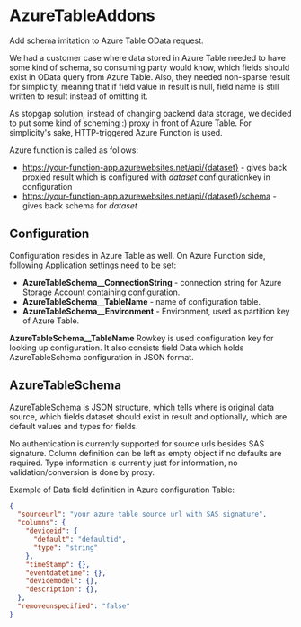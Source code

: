 # AzureTableAddons
Add schema imitation to Azure Table OData request.

We had a customer case where data stored in Azure Table needed to have some kind of schema, 
so consuming party would know, which fields should exist in OData query from Azure Table. Also, they needed 
non-sparse result for simplicity, meaning that if field value in result is null, field name is still 
written to result instead of omitting it.

As stopgap solution, instead of changing backend data storage, we decided to put some kind of scheming :) proxy
in front of Azure Table. For simplicity's sake, HTTP-triggered Azure Function is used.

Azure function is called as follows:

* https://your-function-app.azurewebsites.net/api/{dataset} - gives back proxied result which is configured with *dataset* configurationkey in configuration
* https://your-function-app.azurewebsites.net/api/{dataset}/schema - gives back schema for *dataset*


## Configuration

Configuration resides in Azure Table as well. On Azure Function side, following Application settings need to be set:

* **AzureTableSchema__ConnectionString** - connection string for Azure Storage Account containing configuration.
* **AzureTableSchema__TableName** - name of configuration table.
* **AzureTableSchema__Environment** - Environment, used as partition key of Azure Table.

**AzureTableSchema__TableName** Rowkey is used configuration key for looking up configuration. It also consists field Data which holds 
AzureTableSchema configuration in JSON format.

## AzureTableSchema

AzureTableSchema is JSON structure, which tells where is original data source, which fields dataset should exist in result and optionally,
which are default values and types for fields.

No authentication is currently supported for source urls besides SAS signature. Column definition can be left as empty object if no defaults are required. 
Type information is currently just for information, no validation/conversion is done by proxy.

Example of Data field definition in Azure configuration Table:
```json
{
  "sourceurl": "your azure table source url with SAS signature", 
  "columns": {
    "deviceid": { 
      "default": "defaultid", 
      "type": "string" 
    },
    "timeStamp": {},
    "eventdatetime": {},
    "devicemodel": {},
    "description": {},
  },
  "removeunspecified": "false"
}
```
